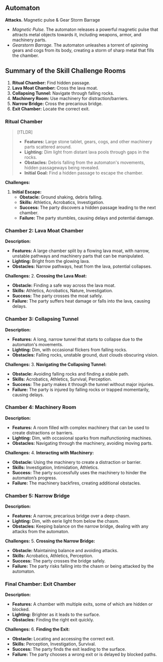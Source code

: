 ## Automaton
**Attacks.**
Magnetic pulse & Gear Storm Barrage
- *Magnetic Pulse.* The automaton releases a powerful magnetic pulse that attracts metal objects towards it, including weapons, armor, and machinery parts.
- *Gearstorm Barrage.* The automaton unleashes a torrent of spinning gears and cogs from its body, creating a storm of sharp metal that fills the chamber.


## Summary of the Skill Challenge Rooms

1. **Ritual Chamber:** Find hidden passage.
2. **Lava Moat Chamber:** Cross the lava moat.
3. **Collapsing Tunnel:** Navigate through falling rocks.
4. **Machinery Room:** Use machinery for distraction/barriers.
5. **Narrow Bridge:** Cross the precarious bridge.
6. **Exit Chamber:** Locate the correct exit.
### Ritual Chamber

>[!TLDR]
>- **Features:** Large stone tablet, gears, cogs, and other machinery parts scattered around.
>- **Lighting:** Dim light from distant lava pools through gaps in the rocks.
>- **Obstacles:** Debris falling from the automaton's movements, hidden passageways being revealed.
>- **Initial Goal:** Find a hidden passage to escape the chamber.

**Challenges:**

1. **Initial Escape:**
    - **Obstacle:** Ground shaking, debris falling.
    - **Skills:** Athletics, Acrobatics, Investigation.
    - **Success:** The party discovers a hidden passage leading to the next chamber.
    - **Failure:** The party stumbles, causing delays and potential damage.

### Chamber 2: Lava Moat Chamber

**Description:**

- **Features:** A large chamber split by a flowing lava moat, with narrow, unstable pathways and machinery parts that can be manipulated.
- **Lighting:** Bright from the glowing lava.
- **Obstacles:** Narrow pathways, heat from the lava, potential collapses.

**Challenges:** 2. **Crossing the Lava Moat:**

- **Obstacle:** Finding a safe way across the lava moat.
- **Skills:** Athletics, Acrobatics, Nature, Investigation.
- **Success:** The party crosses the moat safely.
- **Failure:** The party suffers heat damage or falls into the lava, causing delays.

### Chamber 3: Collapsing Tunnel

**Description:**

- **Features:** A long, narrow tunnel that starts to collapse due to the automaton's movements.
- **Lighting:** Dim, with occasional flickers from falling rocks.
- **Obstacles:** Falling rocks, unstable ground, dust clouds obscuring vision.

**Challenges:** 3. **Navigating the Collapsing Tunnel:**

- **Obstacle:** Avoiding falling rocks and finding a stable path.
- **Skills:** Acrobatics, Athletics, Survival, Perception.
- **Success:** The party makes it through the tunnel without major injuries.
- **Failure:** The party is injured by falling rocks or trapped momentarily, causing delays.

### Chamber 4: Machinery Room

**Description:**

- **Features:** A room filled with complex machinery that can be used to create distractions or barriers.
- **Lighting:** Dim, with occasional sparks from malfunctioning machines.
- **Obstacles:** Navigating through the machinery, avoiding moving parts.

**Challenges:** 4. **Interacting with Machinery:**

- **Obstacle:** Using the machinery to create a distraction or barrier.
- **Skills:** Investigation, Intimidation, Athletics.
- **Success:** The party successfully uses the machinery to hinder the automaton’s progress.
- **Failure:** The machinery backfires, creating additional obstacles.

### Chamber 5: Narrow Bridge

**Description:**

- **Features:** A narrow, precarious bridge over a deep chasm.
- **Lighting:** Dim, with eerie light from below the chasm.
- **Obstacles:** Keeping balance on the narrow bridge, dealing with any attacks from the automaton.

**Challenges:** 5. **Crossing the Narrow Bridge:**

- **Obstacle:** Maintaining balance and avoiding attacks.
- **Skills:** Acrobatics, Athletics, Perception.
- **Success:** The party crosses the bridge safely.
- **Failure:** The party risks falling into the chasm or being attacked by the automaton.

### Final Chamber: Exit Chamber

**Description:**

- **Features:** A chamber with multiple exits, some of which are hidden or blocked.
- **Lighting:** Brighter as it leads to the surface.
- **Obstacles:** Finding the right exit quickly.

**Challenges:** 6. **Finding the Exit:**

- **Obstacle:** Locating and accessing the correct exit.
- **Skills:** Perception, Investigation, Survival.
- **Success:** The party finds the exit leading to the surface.
- **Failure:** The party chooses a wrong exit or is delayed by blocked paths.